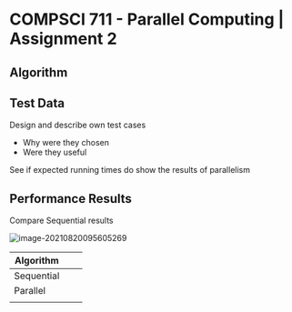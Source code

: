 # COMPSCI 711 - Parallel Computing | Assignment 2

## Algorithm



## Test Data

Design and describe own test cases

- Why were they chosen
- Were they useful

See if expected running times do show the results of parallelism

## Performance Results

Compare Sequential results

![image-20210820095605269](C:\Users\aiden\AppData\Roaming\Typora\typora-user-images\image-20210820095605269.png)

| Algorithm  |      |      |
| ---------- | ---- | ---- |
| Sequential |      |      |
| Parallel   |      |      |
|            |      |      |

